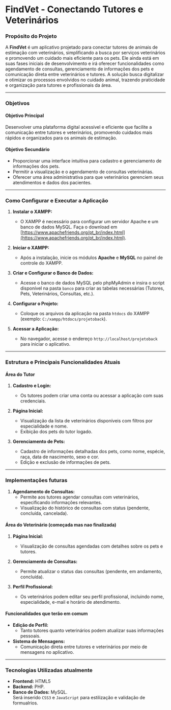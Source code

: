 # **FindVet - Conectando Tutores e Veterinários**  

### **Propósito do Projeto**  
A **FindVet** é um aplicativo projetado para conectar tutores de animais de estimação com veterinários, simplificando a busca por serviços veterinários e promovendo um cuidado mais eficiente para os pets. Ele ainda está em suas fases iniciais de desenvolvimento e irá oferecer funcionalidades como agendamento de consultas, gerenciamento de informações dos pets e comunicação direta entre veterinários e tutores. A solução busca digitalizar e otimizar os processos envolvidos no cuidado animal, trazendo praticidade e organização para tutores e profissionais da área.  

---

### **Objetivos**  

#### **Objetivo Principal**  
Desenvolver uma plataforma digital acessível e eficiente que facilite a comunicação entre tutores e veterinários, promovendo cuidados mais rápidos e organizados para os animais de estimação.  

#### **Objetivo Secundário**  
- Proporcionar uma interface intuitiva para cadastro e gerenciamento de informações dos pets.  
- Permitir a visualização e o agendamento de consultas veterinárias.  
- Oferecer uma área administrativa para que veterinários gerenciem seus atendimentos e dados dos pacientes.  

---

### **Como Configurar e Executar a Aplicação**  

1. **Instalar o XAMPP:**  
   - O XAMPP é necessário para configurar um servidor Apache e um banco de dados MySQL. Faça o download em [https://www.apachefriends.org/pt_br/index.html](https://www.apachefriends.org/pt_br/index.html).  

2. **Iniciar o XAMPP:**  
   - Após a instalação, inicie os módulos **Apache** e **MySQL** no painel de controle do XAMPP.  

3. **Criar e Configurar o Banco de Dados:**  
   - Acesse o banco de dados MySQL pelo phpMyAdmin e insira o script disponível na pasta `banco` para criar as tabelas necessárias (Tutores, Pets, Veterinários, Consultas, etc.).  

4. **Configurar o Projeto:**  
   - Coloque os arquivos da aplicação na pasta `htdocs` do XAMPP (exemplo: `C:/xampp/htdocs/projetoback`).  

5. **Acessar a Aplicação:**  
   - No navegador, acesse o endereço `http://localhost/projetoback` para iniciar o aplicativo.  

---

### **Estrutura e Principais Funcionalidades Atuais**  

#### **Área do Tutor**  
1. **Cadastro e Login:**  
   - Os tutores podem criar uma conta ou acessar a aplicação com suas credenciais.  
   
2. **Página Inicial:**  
   - Visualização da lista de veterinários disponíveis com filtros por especialidade e nome.  
   - Exibição dos pets do tutor logado.

3. **Gerenciamento de Pets:**  
   - Cadastro de informações detalhadas dos pets, como nome, espécie, raça, data de nascimento, sexo e cor.  
   - Edição e exclusão de informações de pets.  

---

### **Implementações futuras**

1. **Agendamento de Consultas:**  
   - Permite aos tutores agendar consultas com veterinários, especificando informações relevantes.  
   - Visualização do histórico de consultas com status (pendente, concluída, cancelada).  

#### **Área do Veterinário**  (começada mas nao finalizada)
1. **Página Inicial:**  
   - Visualização de consultas agendadas com detalhes sobre os pets e tutores.  

2. **Gerenciamento de Consultas:**  
   - Permite atualizar o status das consultas (pendente, em andamento, concluída).  

3. **Perfil Profissional:**  
   - Os veterinários podem editar seu perfil profissional, incluindo nome, especialidade, e-mail e horário de atendimento.  

#### **Funcionalidades que terão em comum**  
- **Edição de Perfil:**  
  - Tanto tutores quanto veterinários podem atualizar suas informações pessoais.  
- **Sistema de Mensagens:**  
  - Comunicação direta entre tutores e veterinários por meio de mensagens no aplicativo.  

---

### **Tecnologias Utilizadas atualmente**  
- **Frontend:** HTML5 
- **Backend:** PHP.  
- **Banco de Dados:** MySQL.  
Será inserido `CSS3` e `JavaScript` para estilização e validação de formualrios.
